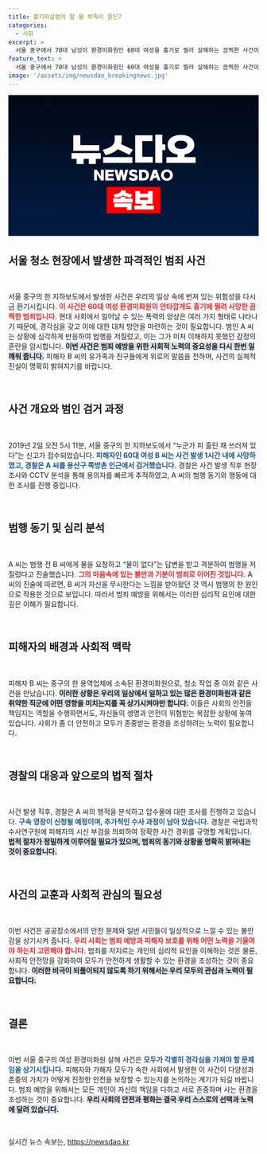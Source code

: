 ```yaml
---
title: 흉기피살범의 말 물 부족이 원인? 
categories:
  - 사회
excerpt: >
  서울 중구에서 70대 남성이 환경미화원인 60대 여성을 흉기로 찔러 살해하는 끔찍한 사건이 발생했습니다. 용의자는 물이 없어서 범행을 저질렀다고 밝혔습니다. 사건의 배경과 범행 동기가 궁금하다면 클릭하세요!
feature_text: >
  서울 중구에서 70대 남성이 환경미화원인 60대 여성을 흉기로 찔러 살해하는 끔찍한 사건이 발생했습니다. 용의자는 물이 없어서 범행을 저질렀다고 밝혔습니다. 사건의 배경과 범행 동기가 궁금하다면 클릭하세요!
image: '/assets/img/newsdao_breakingnews.jpg'
---
```


<p><img src="/assets/img/newsdao_breakingnews.jpg" alt="firstkoreanews 속보" /></p>

<h2 data-ke-size="size26">서울 청소 현장에서 발생한 파격적인 범죄 사건</h2>

<p data-ke-size="size16">&nbsp;</p>

<p data-ke-size="size16">서울 중구의 한 지하보도에서 발생한 사건은 우리의 일상 속에 번져 있는 위험성을 다시금 환기시킵니다. <b><span style="color: #ee2323;">이 사건은 60대 여성 환경미화원이 안타깝게도 흉기에 찔려 사망한 끔찍한 범죄입니다.</span></b> 현대 사회에서 일어날 수 있는 폭력의 양상은 여러 가지 형태로 나타나기 때문에, 경각심을 갖고 이에 대한 대처 방안을 마련하는 것이 필요합니다. 범인 A 씨는 상황에 심각하게 반응하여 범행을 저질렀고, 이는 그가 미처 이해하지 못했던 감정의 혼란을 암시합니다. <b><span style="background-color: #21538527;">이번 사건은 범죄 예방을 위한 사회적 노력의 중요성을 다시 한번 일깨워 줍니다.</span></b> 피해자 B 씨의 유가족과 친구들에게 위로의 말씀을 전하며, 사건의 실체적 진실이 명확히 밝혀지기를 바랍니다.</p>

<p data-ke-size="size16">&nbsp;</p>

<h2 data-ke-size="size26">사건 개요와 범인 검거 과정</h2>

<p data-ke-size="size16">&nbsp;</p>

<p data-ke-size="size16">2019년 2일 오전 5시 11분, 서울 중구의 한 지하보도에서 “누군가 피 흘린 채 쓰러져 있다”는 신고가 접수되었습니다. <b><span style="color: #1a5490;">피해자인 60대 여성 B 씨는 사건 발생 1시간 내에 사망하였고, 경찰은 A 씨를 용산구 쪽방촌 인근에서 검거했습니다.</span></b> 경찰은 사건 발생 직후 현장 조사와 CCTV 분석을 통해 용의자를 빠르게 추적하였고, A 씨의 범행 동기와 행동에 대한 조사를 진행 중입니다.</p>

<p data-ke-size="size16">&nbsp;</p>

<h2 data-ke-size="size26">범행 동기 및 심리 분석</h2>

<p data-ke-size="size16">&nbsp;</p>

<p data-ke-size="size16">A 씨는 범행 전 B 씨에게 물을 요청하고 “물이 없다”는 답변을 받고 격분하여 범행을 저질렀다고 진술했습니다. <b><span style="color: #ee2323;">그의 마음속에 있는 불만과 기분이 범죄로 이어진 것입니다.</span></b> A 씨의 진술에 따르면, B 씨가 자신을 무시한다는 느낌을 받아왔던 것 역시 범행의 한 원인으로 작용한 것으로 보입니다. 따라서 범죄 예방을 위해서는 이러한 심리적 요인에 대한 깊은 이해가 필요합니다.</p>

<p data-ke-size="size16">&nbsp;</p>

<h2 data-ke-size="size26">피해자의 배경과 사회적 맥락</h2>

<p data-ke-size="size16">&nbsp;</p>

<p data-ke-size="size16">피해자 B 씨는 중구의 한 용역업체에 소속된 환경미화원으로, 청소 작업 중 이와 같은 사건을 만났습니다. <b><span style="background-color: #21538527;">이러한 상황은 우리의 일상에서 일하고 있는 많은 환경미화원과 같은 취약한 직군에 어떤 영향을 미치는지를 꼭 상기시켜야만 합니다.</span></b> 이들은 사회의 안전을 책임지는 역할을 수행하면서도, 자신들의 생명과 안전이 위협받는 복잡한 상황에 놓여 있습니다. 사회가 좀 더 안전하고 모두가 존중받는 환경을 조성하려는 노력이 필요합니다.</p>

<p data-ke-size="size16">&nbsp;</p>

<h2 data-ke-size="size26">경찰의 대응과 앞으로의 법적 절차</h2>

<p data-ke-size="size16">&nbsp;</p>

<p data-ke-size="size16">사건 발생 직후, 경찰은 A 씨의 행적을 분석하고 압수물에 대한 조사를 진행하고 있습니다. <b><span style="color: #1a5490;">구속 영장이 신청될 예정이며, 추가적인 수사 과정이 남아 있습니다.</span></b> 경찰은 국립과학수사연구원에 피해자의 시신 부검을 의뢰하여 정확한 사건 경위를 규명할 계획입니다. <b><span style="background-color: #21538527;">법적 절차가 정밀하게 이루어질 필요가 있으며, 범죄의 동기와 상황을 명확히 밝혀내는 것이 중요합니다.</span></b></p>

<p data-ke-size="size16">&nbsp;</p>

<h2 data-ke-size="size26">사건의 교훈과 사회적 관심의 필요성</h2>

<p data-ke-size="size16">&nbsp;</p>

<p data-ke-size="size16">이번 사건은 공공장소에서의 안전 문제와 일반 시민들이 일상적으로 느낄 수 있는 불안감을 상기시켜 줍니다. <b><span style="color: #ee2323;">우리 사회는 범죄 예방과 피해자 보호를 위해 어떤 노력을 기울여야 하는지 고민해야 합니다.</span></b> 범죄를 저지르는 개인의 심리적 요인을 이해하는 것은 물론, 사회적 안전망을 강화하여 모두가 안전하게 생활할 수 있는 환경을 조성하는 것이 중요합니다. <b><span style="background-color: #21538527;">이러한 비극이 되풀이되지 않도록 하기 위해서는 우리 모두의 관심과 노력이 필요합니다.</span></b></p>

<p data-ke-size="size16">&nbsp;</p>

<h2 data-ke-size="size26">결론</h2>

<p data-ke-size="size16">&nbsp;</p>

<p data-ke-size="size16">이번 서울 중구의 여성 환경미화원 살해 사건은 <b><span style="color: #1a5490;">모두가 각별히 경각심을 가져야 할 문제임을 상기시킵니다.</span></b> 피해자와 가해자 모두가 속한 사회에서 발생한 이 사건이 다양성과 존중의 가치가 어떻게 진정한 안전을 보장할 수 있는지를 논의하는 계기가 되길 바랍니다. 범죄 예방을 위해서는 모든 개인이 자신의 책임을 다하고 서로 존중하며 사는 환경을 조성하는 것이 중요합니다. <b><span style="background-color: #21538527;">우리 사회의 안전과 평화는 결국 우리 스스로의 선택과 노력에 달려 있습니다.</span></b></p>

<p data-ke-size="size16">&nbsp;</p>
실시간 뉴스 속보는, <a href="https://newsdao.kr" rel="dofollow">https://newsdao.kr</a>


